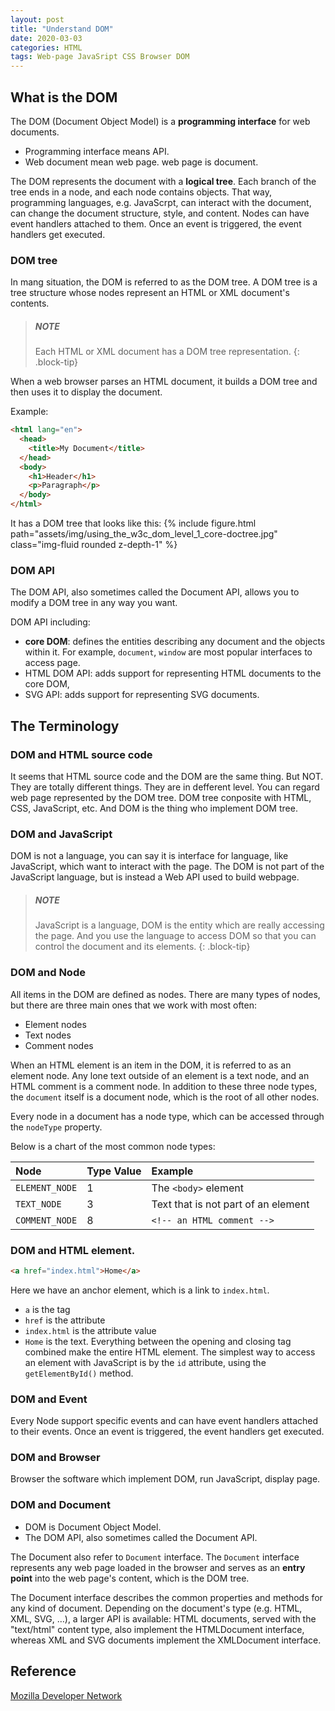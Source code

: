 ```yaml
---
layout: post
title: "Understand DOM"
date: 2020-03-03
categories: HTML
tags: Web-page JavaSript CSS Browser DOM
---
```


## What is the DOM

The DOM (Document Object Model) is a **programming interface** for web documents. 
- Programming interface means API.
- Web document mean web page. web page is document.

The DOM represents the document with a **logical tree**. Each branch of the tree ends in a node, and each node contains objects. That way, programming languages, e.g. JavaScrpt, can interact with the document, can change the document structure, style, and content. Nodes can have event handlers attached to them. Once an event is triggered, the event handlers get executed.

### DOM tree

In mang situation, the DOM is referred to as the DOM tree.
A DOM tree is a tree structure whose nodes represent an HTML or XML document's contents. 

> ##### NOTE
>
> Each HTML or XML document has a DOM tree representation. 
{: .block-tip}  

When a web browser parses an HTML document, it builds a DOM tree and then uses it to display the document.

Example: 
```html
<html lang="en">
  <head>
    <title>My Document</title>
  </head>
  <body>
    <h1>Header</h1>
    <p>Paragraph</p>
  </body>
</html>
```
It has a DOM tree that looks like this:
{% include figure.html path="assets/img/using_the_w3c_dom_level_1_core-doctree.jpg" class="img-fluid rounded z-depth-1" %}

### DOM API

The DOM API, also sometimes called the Document API, allows you to modify a DOM tree in any way you want.

DOM API including: 
- **core DOM**: defines the entities describing any document and the objects within it. For example, `document`, `window` are most popular interfaces to access page.
- HTML DOM API: adds support for representing HTML documents to the core DOM, 
- SVG API: adds support for representing SVG documents.

## The Terminology

### DOM and HTML source code 

It seems that HTML source code and the DOM are the same thing.
But NOT. They are totally different things. They are in defferent level. You can regard web page represented by the DOM tree. DOM tree conposite with HTML, CSS, JavaScript, etc. And DOM is the thing who implement DOM tree.

### DOM and JavaScript

DOM is not a language, you can say it is interface for language, like JavaScript, which want to interact with the page.
The DOM is not part of the JavaScript language, but is instead a Web API used to build webpage.
> ##### NOTE
>
> JavaScript is a language, DOM is the entity which are really accessing the page. And you use the language to access DOM so that you can control the document and its elements.
{: .block-tip}  

### DOM and Node
All items in the DOM are defined as nodes. There are many types of nodes, but there are three main ones that we work with most often:

- Element nodes
- Text nodes
- Comment nodes

When an HTML element is an item in the DOM, it is referred to as an element node. Any lone text outside of an element is a text node, and an HTML comment is a comment node. In addition to these three node types, the `document` itself is a document node, which is the root of all other nodes.

Every node in a document has a node type, which can be accessed through the `nodeType` property.

Below is a chart of the most common node types:

| Node           | Type Value | Example                            |
| :------------- | :--------- | :--------------------------------- |
| `ELEMENT_NODE` | 1          | The `<body>` element               |
| `TEXT_NODE`    | 3          | Text that is not part of an element|
| `COMMENT_NODE` | 8          | `<!-- an HTML comment -->`         |

### DOM and HTML element.
```html
<a href="index.html">Home</a>
```
Here we have an anchor element, which is a link to `index.html`.

- `a` is the tag
- `href` is the attribute
- `index.html` is the attribute value
- `Home` is the text.
Everything between the opening and closing tag combined make the entire HTML element.
The simplest way to access an element with JavaScript is by the `id` attribute, using the `getElementById()` method.

### DOM and Event
Every Node support specific events and can have event handlers attached to their events. Once an event is triggered, the event handlers get executed.

### DOM and Browser

Browser the software which implement DOM, run JavaScript, display page.

### DOM and Document
- DOM is Document Object Model.
- The DOM API, also sometimes called the Document API.

The Document also refer to `Document` interface.
The `Document` interface represents any web page loaded in the browser and serves as an **entry point** into the web page's content, which is the DOM tree.

The Document interface describes the common properties and methods for any kind of document. Depending on the document's type (e.g. HTML, XML, SVG, …), a larger API is available: HTML documents, served with the "text/html" content type, also implement the HTMLDocument interface, whereas XML and SVG documents implement the XMLDocument interface.

## Reference
[Mozilla Developer Network](https://developer.mozilla.org/en-US/docs/Web/API/Document_Object_Model)
